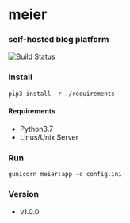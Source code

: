 # meier
### self-hosted blog platform

[![Build Status](https://travis-ci.org/meier-project/meier.svg?branch=master)](https://travis-ci.org/meier-project/meier)


### Install

```shell
pip3 install -r ./requirements
```

#### Requirements

- Python3.7
- Linus/Unix Server

### Run

```shell
gunicorn meier:app -c config.ini
```

### Version

- v1.0.0